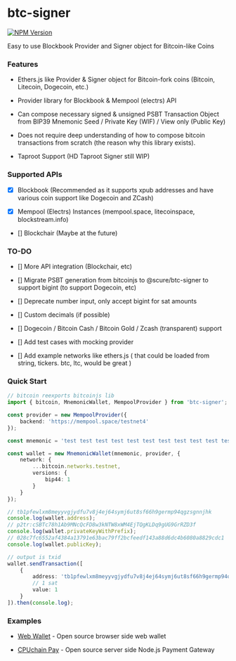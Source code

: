 # btc-signer

[![NPM Version](https://img.shields.io/npm/v/btc-signer)](https://www.npmjs.com/package/btc-signer)

Easy to use Blockbook Provider and Signer object for Bitcoin-like Coins

### Features

- Ethers.js like Provider & Signer object for Bitcoin-fork coins (Bitcoin, Litecoin, Dogecoin, etc.)

- Provider library for Blockbook & Mempool (electrs) API

- Can compose necessary signed & unsigned PSBT Transaction Object from BIP39 Mnemonic Seed / Private Key (WIF) / View only (Public Key)

- Does not require deep understanding of how to compose bitcoin transactions from scratch (the reason why this library exists).

- Taproot Support (HD Taproot Signer still WIP)

### Supported APIs

- [x] Blockbook (Recommended as it supports xpub addresses and have various coin support like Dogecoin and ZCash)

- [x] Mempool (Electrs) Instances (mempool.space, litecoinspace, blockstream.info)

- [] Blockchair (Maybe at the future)

### TO-DO

- [] More API integration (Blockchair, etc)

- [] Migrate PSBT generation from bitcoinjs to @scure/btc-signer to support bigint (to support Dogecoin, etc)

- [] Deprecate number input, only accept bigint for sat amounts

- [] Custom decimals (if possible)

- [] Dogecoin / Bitcoin Cash / Bitcoin Gold / Zcash (transparent) support

- [] Add test cases with mocking provider

- [] Add example networks like ethers.js ( that could be loaded from string, tickers. btc, ltc, would be great )

### Quick Start

```ts
// bitcoin reexports bitcoinjs lib
import { bitcoin, MnemonicWallet, MempoolProvider } from 'btc-signer';

const provider = new MempoolProvider({
    backend: 'https://mempool.space/testnet4'
});

const mnemonic = 'test test test test test test test test test test test junk';

const wallet = new MnemonicWallet(mnemonic, provider, {
    network: {
        ...bitcoin.networks.testnet,
        versions: {
            bip44: 1
        }
    }
});

// tb1pfewlxm8meyyvgjydfu7v8j4ej64symj6ut8sf66h9germp94qgzsgnnjhk
console.log(wallet.address);
// p2tr:cSBTc78h1Ab9MNcQcFD8w3kNTW8xWM4EjTQgKLDq9gUG9GrRZD3f
console.log(wallet.privateKeyWithPrefix);
// 028c7fc6552af4384a13791e63bac79ff2bcfeedf143a88d6dc4b6080a8829cdc1
console.log(wallet.publicKey);

// output is txid
wallet.sendTransaction([
    {
        address: 'tb1pfewlxm8meyyvgjydfu7v8j4ej64symj6ut8sf66h9germp94qgzsgnnjhk',
        // 1 sat
        value: 1
    }
]).then(console.log);
```

### Examples

- [Web Wallet](https://github.com/cpuchain/cpuchain-wallet) - Open source browser side web wallet

- [CPUchain Pay](https://github.com/cpuchain/cpuchain-pay) - Open source server side Node.js Payment Gateway
